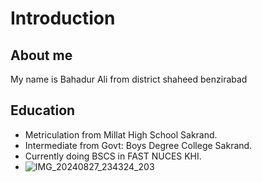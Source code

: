 # Introduction
## About me
My name is Bahadur Ali from district shaheed benzirabad
## Education
+ Metriculation from Millat High School Sakrand.
+ Intermediate from Govt: Boys Degree College Sakrand.
+ Currently doing BSCS in FAST NUCES KHI.
+ ![IMG_20240827_234324_203](https://github.com/user-attachments/assets/76504848-c2ff-4e55-b3e2-bf045ad5ceaf)
